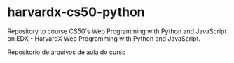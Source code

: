 # harvardx-cs50-python
Repository to course CS50's Web Programming with Python and JavaScript on EDX - HarvardX
Web Programming with Python and JavaScript.

Repositorio de arquivos de aula do curso 

